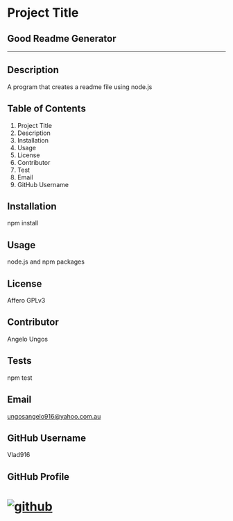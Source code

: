 
             
# Project Title 

  ## Good Readme Generator
   ____
## Description 
    
  A program that creates a readme file using node.js

## Table of Contents

  1. Project Title
  2. Description
  3. Installation
  4. Usage
  5. License
  6. Contributor
  7. Test
  8. Email
  9. GitHub Username

## Installation 
  
  npm install 

## Usage
  
  node.js and npm packages

## License
    
  Affero GPLv3

## Contributor

  Angelo Ungos

## Tests
  
  npm test

## Email

  ungosangelo916@yahoo.com.au

## GitHub Username

  Vlad916

## GitHub Profile 

  # [![github](https://img.shields.io/badge/Github-Profile-profile.svg)](https://github.com/vlad916) 

